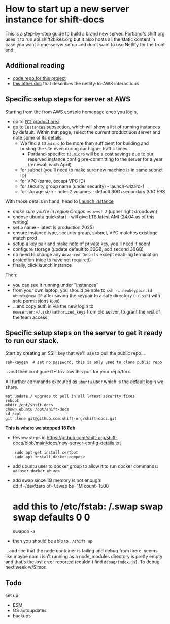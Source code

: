 # How to start up a new server instance for shift-docs


This is a step-by-step guide to build a brand new server.  Portland's shift org uses it to run api.shift2bikes.org but it also hosts all the static content in case you want a one-server setup and don't want to use Netlify for the front end.

## Additional reading

- [code repo for this project](https://github.com/shift-org/shift-docs)
- [this other doc](shift2bikes-specifics) that describes the netlify-to-AWS interactions

## Specific setup steps for server at AWS

Starting from the from AWS console homepage once you login,

- go to [`EC2` product area](https://us-west-2.console.aws.amazon.com/ec2/home?region=us-west-2#Home)
- go to [`Instances` subsection](https://us-west-2.console.aws.amazon.com/ec2/home?region=us-west-2#Instances:instanceState=running), which will show a list of running instances by default.  Within that page, select the current productiuon server and note some of its details:
	- We find a `t3.micro` to be more than sufficient for building and hosting the site even during our higher traffic times
		- Portland-specific: `t3.micro` will be a cost savings due to our reserved instance config pre-committing to the server for a year (renewal: each April)
	- for subnet (you'll need to make sure new machine is in same subnet ID)
	- for VPC (same,  except VPC ID)
	- for security group name (under security) - launch-wizard-1
	- for storage size - note: 2 volumes - default 30G+secondary 30G EBS

With those details in hand, head to [Launch instance](https://us-west-2.console.aws.amazon.com/ec2/home?region=us-west-2#LaunchInstances)

- *make sure you're in region Oregon `us-west-2`* (upper right dropdown)
- choose ubuntu quickstart - will give LTS latest AMI (24.04 as of this writing)
- set a name - latest is production 2025)
- ensure instance type, security group, subnet, VPC matches existinge match prod
- setup a key pair and make note of private key, you'll need it soon!
- configure storage (update default to 30GB, add second 30GB)
- no need to change any `Advanced Details` except enabling termination protection (nice to have not required)
- finally, click launch instance 

Then:

- you can see it running under "Instances"
- from your own laptop, you should be able to `ssh -i newkeypair.id ubuntu@new IP` after saving the keypair to a safe directory (`~/.ssh`) with safe permissions (`600`)
- ...and copy auth in via the new login to `newserver:~/.ssh/authorized_keys` from old server,  to grant the rest of the team access

## Specific setup steps on the server to get it ready to run our stack.

Start by creating an SSH key that we'll use to pull the public repo...

	ssh-keygen  # set no password, this is only used to clone public repo

...and then configure GH to allow this pull for your repo/fork.

All further commands executed as `ubuntu` user which is the default login we share.

	
	apt update / upgrade to pull in all latest security fixes
	reboot
	mkdir /opt/shift-docs
	chown ubuntu /opt/shift-docs
	cd /opt
	git clone git@github.com:shift-org/shift-docs.git


**This is where we stopped 18 Feb**

- Review steps in https://github.com/shift-org/shift-docs/blob/main/docs/new-server-config-details.txt

```
	sudo apt-get install certbot
	sudo apt install docker-compose
```

- add ubuntu user to docker group to allow it to run docker commands:
	`adduser docker ubuntu`

- add swap since 1G memory is not enough:  
	dd if=/dev/zero of=/.swap bs=1M count=1500
	# add this to /etc/fstab: /.swap                   swap            swap defaults 0 0
	swapon -a
- then you should be able to `./shift up`

...and see that the node container is failing and debug from there.
seems like maybe npm i isn't running as a node_modules directory is pretty empty and that's the last error reported (couldn't find `debug/index.js`).  To debug next week w/Simon

## Todo

set up:
- ESM 
- OS autoupdates
- backups
